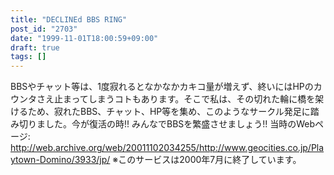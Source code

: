 ```yaml
---
title: "DECLINEd BBS RING"
post_id: "2703"
date: "1999-11-01T18:00:59+09:00"
draft: true
tags: []
---
```



BBSやチャット等は、1度寂れるとなかなかカキコ量が増えず、終いにはHPのカウンタさえ止まってしまうコトもあります。そこで私は、その切れた輪に橋を架けるため、寂れたBBS、チャット、HP等を集め、このようなサークル発足に踏み切りました。今が復活の時!! みんなでBBSを繁盛させましょう!! 当時のWebページ: <http://web.archive.org/web/20011102034255/http://www.geocities.co.jp/Playtown-Domino/3933/jp/> ※このサービスは2000年7月に終了しています。
